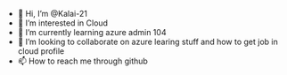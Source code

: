 - 👋 Hi, I’m @Kalai-21
- 👀 I’m interested in Cloud
- 🌱 I’m currently learning azure admin 104
- 💞️ I’m looking to collaborate on azure learing stuff and how to get job in cloud profile
- 📫 How to reach me through github

<!---
Kalai-21/Kalai-21 is a ✨ special ✨ repository because its `README.md` (this file) appears on your GitHub profile.
You can click the Preview link to take a look at your changes.
--->
